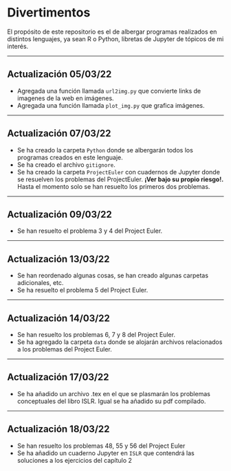 # Divertimentos

El propósito de este repositorio es el de albergar programas realizados en
distintos lenguajes, ya sean R o Python, libretas de Jupyter de tópicos de mi
interés.

---

## Actualización 05/03/22

- Agregada una función llamada ```url2img.py``` que convierte links de imagenes
de la web en imágenes.
- Agregada una función llamada ```plot_img.py``` que grafica imágenes.

---

## Actualización 07/03/22

- Se ha creado la carpeta ```Python``` donde se albergarán todos los programas
creados en este lenguaje.
- Se ha creado el archivo ```gitignore```.
- Se ha creado la carpeta ```ProjectEuler``` con cuadernos de Jupyter donde se
resuelven los problemas del ProjectEuler. **¡Ver bajo su propio riesgo!.** Hasta
el momento solo se han resuelto los primeros dos problemas.

---

## Actualización 09/03/22

- Se han resuelto el problema 3 y 4 del Project Euler.

---

## Actualización 13/03/22

- Se han reordenado algunas cosas, se han creado algunas carpetas adicionales,
etc.
- Se ha resuelto el problema 5 del Project Euler.

---

## Actualización 14/03/22

- Se han resuelto los problemas 6, 7 y 8 del Project Euler.
- Se ha agregado la carpeta ```data``` donde se alojarán archivos relacionados
a los problemas del Project Euler.

---

## Actualización 17/03/22

- Se ha añadido un archivo .tex en el que se plasmarán los problemas
conceptuales del libro ISLR. Igual se ha añadido su pdf compilado.

---

## Actualización 18/03/22

- Se han resuelto los problemas 48, 55 y 56 del Project Euler
- Se ha añadido un cuaderno Jupyter en ```ISLR``` que contendrá las soluciones a los ejercicios del capítulo 2